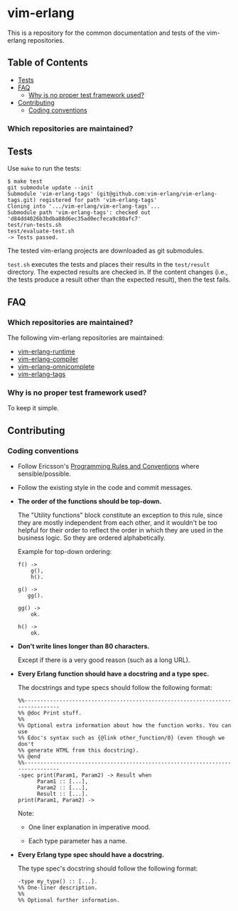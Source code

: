 # vim-erlang

This is a repository for the common documentation and tests of the vim-erlang
repositories.

## Table of Contents

* [Tests](#tests)
* [FAQ](#faq)
    * [Why is no proper test framework used?](#Why-is-no-proper-test-framework-used)
* [Contributing](#contributing)
    * [Coding conventions](#coding-conventions)

### Which repositories are maintained?

## Tests

Use `make` to run the tests:

```
$ make test
git submodule update --init
Submodule 'vim-erlang-tags' (git@github.com:vim-erlang/vim-erlang-tags.git) registered for path 'vim-erlang-tags'
Cloning into '.../vim-erlang/vim-erlang-tags'...
Submodule path 'vim-erlang-tags': checked out 'd84dd4026b3bdba88d6ec35ad0ecfeca9c80afc7'
test/run-tests.sh
test/evaluate-test.sh
-> Tests passed.
```

The tested vim-erlang projects are downloaded as git submodules.

`test.sh` executes the tests and places their results in the `test/result`
directory. The expected results are checked in. If the content changes (i.e.,
the tests produce a result other than the expected result), then the test fails.

## FAQ

### Which repositories are maintained?

The following vim-erlang repositories are maintained:

- [vim-erlang-runtime](https://github.com/vim-erlang/vim-erlang-runtime)
- [vim-erlang-compiler](https://github.com/vim-erlang/vim-erlang-compiler)
- [vim-erlang-omnicomplete](https://github.com/vim-erlang/vim-erlang-omnicomplete)
- [vim-erlang-tags](https://github.com/vim-erlang/vim-erlang-tags)


### Why is no proper test framework used?

To keep it simple.

## Contributing

### Coding conventions

*   Follow Ericsson's [Programming Rules and
    Conventions](http://www.erlang.se/doc/programming_rules.shtml) where
    sensible/possible.

*   Follow the existing style in the code and commit messages.

*   **The order of the functions should be top-down.**

    The "Utility functions" block constitute an exception to this rule, since
    they are mostly independent from each other, and it wouldn't be too helpful
    for their order to reflect the order in which they are used in the business
    logic. So they are ordered alphabetically.

    Example for top-down ordering:

    ```
    f() ->
        g(),
        h().

    g() ->
       gg().

    gg() ->
        ok.

    h() ->
        ok.
    ```

*   **Don't write lines longer than 80 characters.**

    Except if there is a very good reason (such as a long URL).

*   **Every Erlang function should have a docstring and a type spec.**

    The docstrings and type specs should follow the following format:

    ```
    %%------------------------------------------------------------------------------
    %% @doc Print stuff.
    %%
    %% Optional extra information about how the function works. You can use
    %% Edoc's syntax such as {@link other_function/0} (even though we don't
    %% generate HTML from this docstring).
    %% @end
    %%------------------------------------------------------------------------------
    -spec print(Param1, Param2) -> Result when
          Param1 :: [...],
          Param2 :: [...],
          Result :: [...].
    print(Param1, Param2) ->
    ```

    Note:

    -   One liner explanation in imperative mood.

    -   Each type parameter has a name.

*   **Every Erlang type spec should have a docstring.**

    The type spec's docstring should follow the following format:

    ```
    -type my_type() :: [...].
    %% One-liner description.
    %%
    %% Optional further information.
    ```
